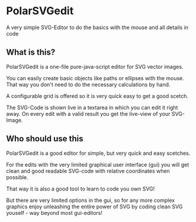 # PolarSVGedit
A very simple SVG-Editor to do the basics with the mouse and all details in code

## What is this?

PolarSVGedit is a one-file pure-java-script editor for SVG vector images.

You can easily create basic objects like paths or ellipses with the mouse. That way you don't need to do the necessary calculations by hand.

A configurable grid is offered so it is very quick easy to get a good scetch.

The SVG-Code is shown live in a textarea in which you can edit it right away. On every edit with a valid result you get the live-view of your SVG-Image.

## Who should use this

PolarSVGedit is a good editor for simple, but very quick and easy scetches.

For the edits with the very limited graphical user interface (gui) you will get clean and good readable SVG-code with relative coordinates when possible.

That way it is also a good tool to learn to code you own SVG!

But there are very limited options in the gui, so for any more complex graphics enjoy unleashing the entire power of SVG by coding clean SVG youself - way beyond most gui-editors!
